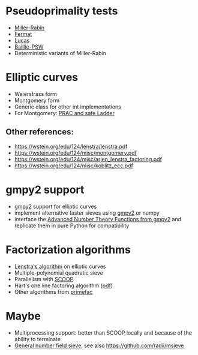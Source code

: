 Pseudoprimality tests
=====================

-   [Miller-Rabin](https://en.wikipedia.org/wiki/Miller–Rabin_primality_test)
-   [Fermat](https://en.wikipedia.org/wiki/Fermat_pseudoprime)
-   [Lucas](https://en.wikipedia.org/wiki/Lucas_pseudoprime)
-   [Baillie-PSW](https://en.wikipedia.org/wiki/Baillie%E2%80%93PSW_primality_test)
-   Deterministic variants of Miller-Rabin

Elliptic curves
===============

-   Weierstrass form
-   Montgomery form
-   Generic class for other int implementations
-   For Montgomery: [PRAC and safe
    Ladder](https://arxiv.org/pdf/1703.01863.pdf)

Other references:
-----------------

-   <https://wstein.org/edu/124/lenstra/lenstra.pdf>
-   <https://wstein.org/edu/124/misc/montgomery.pdf>
-   <https://wstein.org/edu/124/misc/arjen_lenstra_factoring.pdf>
-   <https://wstein.org/edu/124/misc/koblitz_ecc.pdf>

gmpy2 support
=============

-   [gmpy2](https://github.com/aleaxit/gmpy) support for elliptic curves
-   implement alternative faster sieves using
    [gmpy2](https://gmpy2.readthedocs.io/en/latest/advmpz.html) or numpy
-   interface the [Advanced Number Theory Functions from
    gmpy2](https://gmpy2.readthedocs.io/en/latest/advmpz.html#advanced-number-theory-functions)
    and replicate them in pure Python for compatibility

Factorization algorithms
========================

-   [Lenstra's
    algorithm](https://wstein.org/edu/124/lenstra/lenstra.pdf) on
    elliptic curves
-   Multiple-polynomial quadratic sieve
-   Parallelism with
    [SCOOP](https://scoop.readthedocs.io/en/0.7/api.html?highlight=futures#scoop.futures.as_completed)
-   Hart's one line factoring algorithm
    ([pdf](http://wrap.warwick.ac.uk/54707/1/WRAP_Hart_S1446788712000146a.pdf))
-   Other algorithms from
    [primefac](https://pypi.python.org/pypi/primefac)

Maybe
=====

-   Multiprocessing support: better than SCOOP locally and because of
    the ability to terminate
-   [General number field
    sieve](https://wstein.org/129/references/Lenstra-Lenstra-Manasse-Pollard-The%20number%20field%20sieve.pdf),
    see also <https://github.com/radii/msieve>
